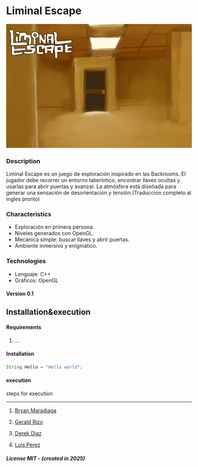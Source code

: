 # Liminal Escape

![Liminal Escape image](ProjectLuminal/assets/imgs/Imagen1.jpg)

### Description

Liminal Escape es un juego de exploración inspirado en las Backrooms. El 
 jugador debe recorrer un entorno laberíntico, encontrar llaves ocultas y 
 usarlas para abrir puertas y avanzar. La atmósfera está diseñada para 
 generar una sensación de desorientación y tensión.(Traduccion completo 
 al ingles pronto)
### Characteristics

* Exploración en primera persona.
* Niveles generados con OpenGL.
* Mecánica simple: buscar llaves y abrir puertas.
* Ambiente inmersivo y enigmático.
### Technologies

* Lenguaje: C++
* Gráficos: OpenGL

#### Version 0.1

## Installation&amp;execution

#### Requirements

1. ...
#### Installation

```java
String Hello = "Hello world";
```
#### execution

steps for execution

***

1. [Bryan Maradiaga](https://github.com/Bamwilt)

1. [Gerald Rizo](https://github.com/Bamwilt)

1. [Derek Diaz](https://github.com/Bamwilt)

1. [Luis Perez](https://github.com/Bamwilt)

##### License MIT - (created in 2025)
